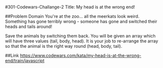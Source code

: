 #301-Codewars-Challange-2
Title: My head is at the wrong end!

##Problem Domain
You're at the zoo... all the meerkats look weird. Something has gone terribly wrong - someone has gone and switched their heads and tails around!

Save the animals by switching them back. You will be given an array which will have three values (tail, body, head). It is your job to re-arrange the array so that the animal is the right way round (head, body, tail).
 
##Link 
https://www.codewars.com/kata/my-head-is-at-the-wrong-end/train/javascript